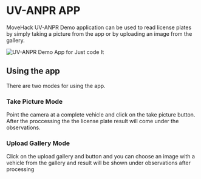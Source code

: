 # UV-ANPR APP
MoveHack UV-ANPR Demo application can be used to read license plates by simply taking a picture from the app or by uploading an image from the gallery.

![UV-ANPR Demo App for Just code It](https://drive.google.com/open?id=1p_kePmC-RfnDVUy2z5PgbSNtwvL-DhNO "")

## Using the app
There are two modes for using the app.

### Take Picture Mode
Point the camera at a complete vehicle and click on the take picture button. After the proccessing the the license plate result will come under the observations.

### Upload Gallery Mode
Click on the upload gallery and button and you can choose an image with a vehicle from the gallery and result will be shown under observations after processing
